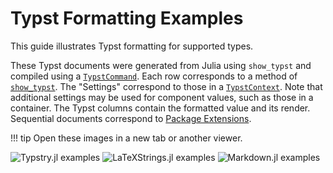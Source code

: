 
# Typst Formatting Examples

This guide illustrates Typst formatting for supported types.

These Typst documents were generated from Julia using
`show_typst` and compiled using a [`TypstCommand`](@ref).
Each row corresponds to a method of [`show_typst`](@ref).
The "Settings" correspond to those in a [`TypstContext`](@ref).
Note that additional settings may be used for component values,
such as those in a container.
The Typst columns contain the formatted value and its render.
Sequential documents correspond to [Package Extensions](@ref).

!!! tip
    Open these images in a new tab or another viewer.

![Typstry.jl examples](../assets/Typstry_examples.svg)
![LaTeXStrings.jl examples](../assets/LaTeXStrings_examples.svg)
![Markdown.jl examples](../assets/Markdown_examples.svg)
